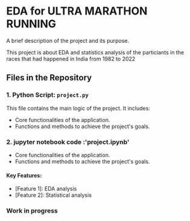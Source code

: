 # EDA for ULTRA MARATHON RUNNING

A brief description of the project and its purpose.

This project is about EDA and statistics analysis of the particiants in the races that had happened in India from 1982 to 2022

## Files in the Repository

### 1. Python Script: `project.py`
This file contains the main logic of the project. It includes:
- Core functionalities of the application.
- Functions and methods to achieve the project's goals.
### 2. jupyter notebook code :'project.ipynb'
- Core functionalities of the application.
- Functions and methods to achieve the project's goals.

#### Key Features:
- [Feature 1]: EDA analysis
- [Feature 2]: Statistical analysis



### Work in progress

